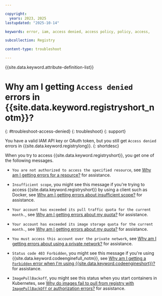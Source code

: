 ```yaml
---

copyright:
  years: 2023, 2025
lastupdated: "2025-10-14"

keywords: error, iam, access denied, access policy, policy, access,

subcollection: Registry

content-type: troubleshoot

---
```


{{site.data.keyword.attribute-definition-list}}

# Why am I getting `Access denied` errors in {{site.data.keyword.registryshort_notm}}?
{: #troubleshoot-access-denied}
{: troubleshoot}
{: support}

You have a valid IAM API key or OAuth token, but you still get `Access denied` errors in {{site.data.keyword.registrylong}}.
{: shortdesc}

When you try to access {{site.data.keyword.registryshort}}, you get one of the following messages.

- `You are not authorized to access the specified resource`, see [Why am I getting errors for a resource?](/docs/Registry?topic=Registry-troubleshoot-resource) for assistance.

- `Insufficient scope`, you might see this message if you're trying to access {{site.data.keyword.registryshort}} by using a client such as Docker, see [Why am I getting errors about insufficient scope?](/docs/Registry?topic=Registry-troubleshoot-scope) for assistance.

- `Your account has exceeded its pull traffic quota for the current month.`, see [Why am I getting errors about my quota?](/docs/Registry?topic=Registry-troubleshoot-quota) for assistance.

- `Your account has exceeded its image storage quota for the current month.`, see [Why am I getting errors about my quota?](/docs/Registry?topic=Registry-troubleshoot-quota) for assistance.

- `You must access this account over the private network`, see [Why am I getting errors about using a private network?](/docs/Registry?topic=Registry-troubleshoot-private) for assistance.

- `Status code 403 Forbidden`, you might see this message if you're using {{site.data.keyword.codeenginefull_notm}}, see [Why am I getting a `Forbidden` error when I'm using {{site.data.keyword.codeengineshort}}?](/docs/Registry?topic=Registry-troubleshoot-forbidden-ce) for assistance.

- `ImagePullBackoff`, you might see this status when you start containers in Kubernetes, see [Why do images fail to pull from registry with `ImagePullBackOff` or authorization errors?](/docs/Registry?topic=Registry-ts-app-image-pull) for assistance.
